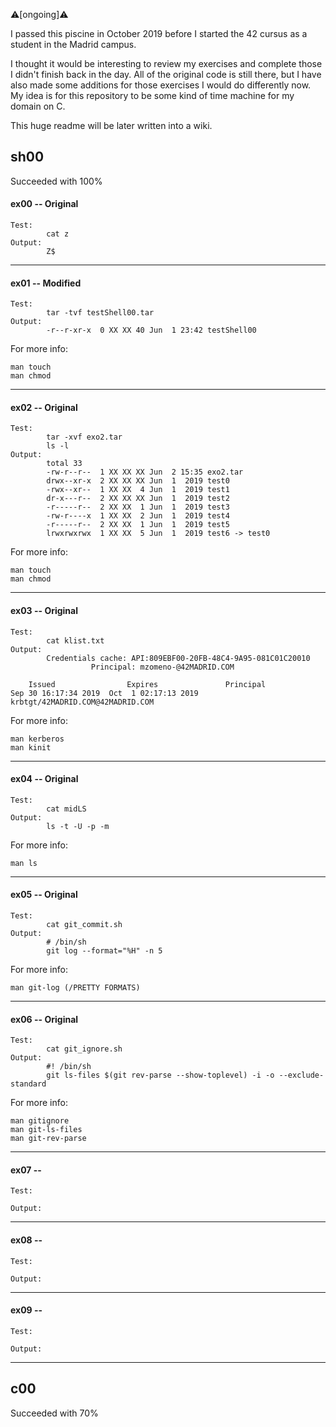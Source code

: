 ⚠️[ongoing]⚠️

I passed this piscine in October 2019 before I started the 42 cursus as a student in the Madrid campus.

I thought it would be interesting to review my exercises and complete those I didn't finish back in the day.
All of the original code is still there, but I have also made some additions for those exercises I would do differently now.
My idea is for this repository to be some kind of time machine for my domain on C.

This huge readme will be later written into a wiki.

## sh00
Succeeded with 100%

#### ex00 -- Original

	Test:
			cat z
	Output:
			Z$
---

#### ex01 -- Modified

	Test:
			tar -tvf testShell00.tar
	Output:
			-r--r-xr-x  0 XX XX 40 Jun  1 23:42 testShell00

For more info:

	man touch
	man chmod
---

#### ex02 -- Original

	Test:
			tar -xvf exo2.tar
			ls -l
	Output:
			total 33
			-rw-r--r--  1 XX XX XX Jun  2 15:35 exo2.tar
			drwx--xr-x  2 XX XX XX Jun  1  2019 test0
			-rwx--xr--  1 XX XX  4 Jun  1  2019 test1
			dr-x---r--  2 XX XX XX Jun  1  2019 test2
			-r-----r--  2 XX XX  1 Jun  1  2019 test3
			-rw-r----x  1 XX XX  2 Jun  1  2019 test4
			-r-----r--  2 XX XX  1 Jun  1  2019 test5
			lrwxrwxrwx  1 XX XX  5 Jun  1  2019 test6 -> test0

For more info:

	man touch
	man chmod
---

#### ex03 -- Original

	Test:
			cat klist.txt
	Output:
			Credentials cache: API:809EBF00-20FB-48C4-9A95-081C01C20010
      				  Principal: mzomeno-@42MADRID.COM

  		Issued                Expires               Principal
	Sep 30 16:17:34 2019  Oct  1 02:17:13 2019  krbtgt/42MADRID.COM@42MADRID.COM

For more info:

	man kerberos
	man kinit
---

#### ex04 -- Original

	Test:
			cat midLS
	Output:
			ls -t -U -p -m

For more info:

	man ls
---

#### ex05 -- Original

	Test:
			cat git_commit.sh
	Output:
			# /bin/sh
			git log --format="%H" -n 5

For more info:

	man git-log (/PRETTY FORMATS)
---

#### ex06 -- Original

	Test:
			cat git_ignore.sh
	Output:
			#! /bin/sh
			git ls-files $(git rev-parse --show-toplevel) -i -o --exclude-standard

For more info:

	man gitignore
	man git-ls-files
	man git-rev-parse
---

#### ex07 --

	Test:
			
	Output:
---
			
#### ex08 --

	Test:
			
	Output:
			
---

#### ex09 --

	Test:
			
	Output:
			
---


## c00
Succeeded with 70%
